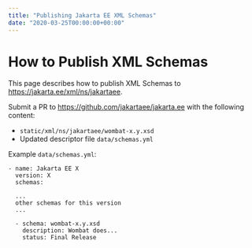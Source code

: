 ```yaml
---
title: "Publishing Jakarta EE XML Schemas"
date: "2020-03-25T00:00:00+00:00"
---
```


# How to Publish XML Schemas

This page describes how to publish XML Schemas to https://jakarta.ee/xml/ns/jakartaee.

Submit a PR to https://github.com/jakartaee/jakarta.ee with the following content:

- `static/xml/ns/jakartaee/wombat-x.y.xsd`
- Updated descriptor file `data/schemas.yml` 

Example `data/schemas.yml`:

```
- name: Jakarta EE X
  version: X
  schemas: 

  ...
  other schemas for this version
  ...

  - schema: wombat-x.y.xsd
    description: Wombat does...
    status: Final Release
```

